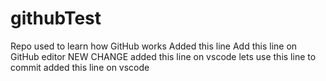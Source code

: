 # githubTest
Repo used to learn how GitHub works
Added this line
Add this line on GitHub editor
NEW CHANGE
added this line on vscode
lets use this line to commit
added this line on vscode

